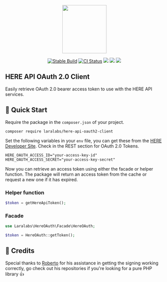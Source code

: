 <p align="center">
    <img src="https://assets.laralabs.uk/packages/here-oauth2-client/here_client_logo.png" height="154px" width="141px" />
</p>
<p align="center">
<a href="https://packagist.org/packages/laralabs/here-api-oauth2-client"><img src="https://poser.pugx.org/laralabs/here-api-oauth2-client/version" alt="Stable Build" /></a>
<a href="https://github.com/Laralabs/here-api-oauth2-client/actions"><img src="https://github.com/Laralabs/here-api-oauth2-client/actions/workflows/.github-actions.yml/badge.svg" alt="CI Status" /></a>
<a href="https://codeclimate.com/github/Laralabs/here-api-oauth2-client/maintainability"><img src="https://api.codeclimate.com/v1/badges/c4e20b9e6d9fc66e949c/maintainability" /></a>
<a href="https://codeclimate.com/github/Laralabs/here-api-oauth2-client/test_coverage"><img src="https://api.codeclimate.com/v1/badges/c4e20b9e6d9fc66e949c/test_coverage" /></a>
<a href="https://codecov.io/gh/Laralabs/here-api-oauth2-client"><img src="https://codecov.io/gh/Laralabs/here-api-oauth2-client/branch/master/graph/badge.svg?token=LZ3SIO46CN"/></a>
</p>

## HERE API OAuth 2.0 Client

Easily retrieve OAuth 2.0 bearer access token to use with the HERE API services.

## :rocket: Quick Start

Require the package in the `composer.json` of your project.
```
composer require laralabs/here-api-oauth2-client
```

Set the following variables in your `env` file, you can get these from the [HERE Developer Site](http://developer.here.com/).
Check in the REST section for OAuth 2.0 Tokens.

```
HERE_OAUTH_ACCESS_ID="your-access-key-id"
HERE_OAUTH_ACCESS_SECRET="your-access-key-secret"
```

Now you can retrieve an access token using either the facade or helper function.
The package will return an access token from the cache or request a new one if it has expired.

### Helper function
```php
$token = getHereApiToken();
```

### Facade
```php
use Laralabs\HereOAuth\Facade\HereOAuth;

$token = HereOAuth::getToken();
```

## :clap: Credits
Special thanks to [Roberto](https://github.com/roberto-butti/) for his assistance in getting the signing working correctly, go check out his repositories if you're looking for a pure PHP library :thumbsup:

